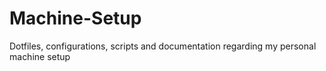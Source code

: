 # Machine-Setup
Dotfiles, configurations, scripts and documentation regarding my personal machine setup
